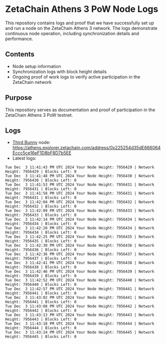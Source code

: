 # ZetaChain Athens 3 PoW Node Logs
This repository contains logs and proof that we have successfully set up and run a node on the ZetaChain Athens 3 network. The logs demonstrate continuous node operation, including synchronization details and performance.

## Contents
- Node setup information
- Synchronization logs with block height details
- Ongoing proof of work logs to verify active participation in the ZetaChain network

## Purpose
This repository serves as documentation and proof of participation in the ZetaChain Athens 3 PoW testnet.

## Logs

- [Third Bunny](https://thirdbunny.xyz/) node: https://athens.explorer.zetachain.com/address/0x225254d35dE666064Eccc5ce16eF1D8bF8D7b5EE
- Latest logs:
```
Tue Dec  3 11:41:43 PM UTC 2024 Your Node Height: 7956429 | Network Height: 7956429 | Blocks Left: 0
Tue Dec  3 11:41:48 PM UTC 2024 Your Node Height: 7956430 | Network Height: 7956430 | Blocks Left: 0
Tue Dec  3 11:41:53 PM UTC 2024 Your Node Height: 7956431 | Network Height: 7956431 | Blocks Left: 0
Tue Dec  3 11:41:58 PM UTC 2024 Your Node Height: 7956431 | Network Height: 7956431 | Blocks Left: 0
Tue Dec  3 11:42:04 PM UTC 2024 Your Node Height: 7956432 | Network Height: 7956432 | Blocks Left: 0
Tue Dec  3 11:42:09 PM UTC 2024 Your Node Height: 7956433 | Network Height: 7956433 | Blocks Left: 0
Tue Dec  3 11:42:14 PM UTC 2024 Your Node Height: 7956434 | Network Height: 7956434 | Blocks Left: 0
Tue Dec  3 11:42:20 PM UTC 2024 Your Node Height: 7956434 | Network Height: 7956434 | Blocks Left: 0
Tue Dec  3 11:42:25 PM UTC 2024 Your Node Height: 7956435 | Network Height: 7956435 | Blocks Left: 0
Tue Dec  3 11:42:30 PM UTC 2024 Your Node Height: 7956436 | Network Height: 7956436 | Blocks Left: 0
Tue Dec  3 11:42:36 PM UTC 2024 Your Node Height: 7956437 | Network Height: 7956437 | Blocks Left: 0
Tue Dec  3 11:42:41 PM UTC 2024 Your Node Height: 7956438 | Network Height: 7956438 | Blocks Left: 0
Tue Dec  3 11:42:46 PM UTC 2024 Your Node Height: 7956439 | Network Height: 7956439 | Blocks Left: 0
Tue Dec  3 11:42:52 PM UTC 2024 Your Node Height: 7956440 | Network Height: 7956440 | Blocks Left: 0
Tue Dec  3 11:42:57 PM UTC 2024 Your Node Height: 7956441 | Network Height: 7956441 | Blocks Left: 0
Tue Dec  3 11:43:02 PM UTC 2024 Your Node Height: 7956441 | Network Height: 7956441 | Blocks Left: 0
Tue Dec  3 11:43:08 PM UTC 2024 Your Node Height: 7956442 | Network Height: 7956442 | Blocks Left: 0
Tue Dec  3 11:43:13 PM UTC 2024 Your Node Height: 7956443 | Network Height: 7956443 | Blocks Left: 0
Tue Dec  3 11:43:18 PM UTC 2024 Your Node Height: 7956444 | Network Height: 7956444 | Blocks Left: 0
Tue Dec  3 11:43:24 PM UTC 2024 Your Node Height: 7956445 | Network Height: 7956445 | Blocks Left: 0
```
